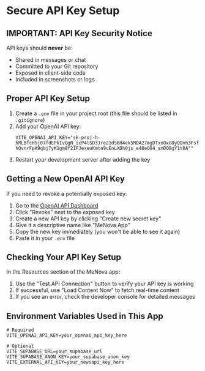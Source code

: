 # Secure API Key Setup

## IMPORTANT: API Key Security Notice

API keys should **never** be:
- Shared in messages or chat
- Committed to your Git repository 
- Exposed in client-side code
- Included in screenshots or logs

## Proper API Key Setup

1. Create a `.env` file in your project root (this file should be listed in `.gitignore`)
2. Add your OpenAI API key:
   ```
   VITE_OPENAI_API_KEY="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""
   ```
3. Restart your development server after adding the key

## Getting a New OpenAI API Key

If you need to revoke a potentially exposed key:

1. Go to the [OpenAI API Dashboard](https://platform.openai.com/api-keys)
2. Click "Revoke" next to the exposed key
3. Create a new API key by clicking "Create new secret key"
4. Give it a descriptive name like "MeNova App"
5. Copy the new key immediately (you won't be able to see it again)
6. Paste it in your `.env` file

## Checking Your API Key Setup

In the Resources section of the MeNova app:

1. Use the "Test API Connection" button to verify your API key is working
2. If successful, use "Load Content Now" to fetch real-time content
3. If you see an error, check the developer console for detailed messages

## Environment Variables Used in This App

```
# Required
VITE_OPENAI_API_KEY=your_openai_api_key_here

# Optional
VITE_SUPABASE_URL=your_supabase_url
VITE_SUPABASE_ANON_KEY=your_supabase_anon_key
VITE_EXTERNAL_API_KEY=your_newsapi_key_here
``` 